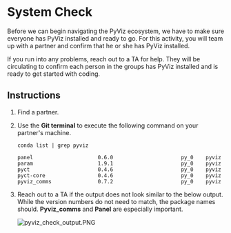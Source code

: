 # System Check

Before we can begin navigating the PyViz ecosystem, we have to make sure everyone has PyViz installed and ready to go. For this activity, you will team up with a partner and confirm that he or she has PyViz installed.

If you run into any problems, reach out to a TA for help. They will be circulating to confirm each person in the groups has PyViz installed and is ready to get started with coding.

## Instructions

1. Find a partner.

2. Use the **Git terminal** to execute the following command on your partner's machine.

    ```shell
    conda list | grep pyviz
    ```

    ```
    panel                     0.6.0                      py_0    pyviz
    param                     1.9.1                      py_0    pyviz
    pyct                      0.4.6                      py_0    pyviz
    pyct-core                 0.4.6                      py_0    pyviz
    pyviz_comms               0.7.2                      py_0    pyviz
    ```

3. Reach out to a TA if the output does not look similar to the below output. While the version numbers do not need to match, the package names should. **Pyviz_comms** and **Panel** are especially important.

    ![pyviz_check_output.PNG](Images/pyviz_check_output.PNG)
